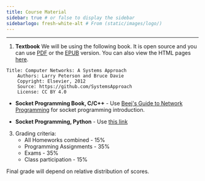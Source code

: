 ```yaml
---
title: Course Material
sidebar: true # or false to display the sidebar
sidebarlogo: fresh-white-alt # From (static/images/logo/)
---
```



____________________________________________


1. **Textbook**
    We will be using the following book. It is open source and you can use [PDF](https://github.com/SystemsApproach/book/blob/master/published/book.pdf) or the [EPUB](https://github.com/SystemsApproach/book/blob/master/published/book.epub) version. You can also view the HTML pages [here](https://book.systemsapproach.org/).

```
Title: Computer Networks: A Systems Approach
    Authors: Larry Peterson and Bruce Davie
    Copyright: Elsevier, 2012
    Source: https://github.com/SystemsApproach
    License: CC BY 4.0
```
+ **Socket Programming Book, C/C++** - Use [Beej's Guide to Network Programming](https://beej.us/guide/bgnet/) for socket programming introduction.
* **Socket Programming, Python** -  Use [this link](https://docs.python.org/3/howto/sockets.html)


3. Grading criteria:
    * All Homeworks combined - 15%
    * Programming Assignments - 35%
    * Exams - 35%
    * Class participation - 15%

Final grade will depend on relative distribution of scores.
